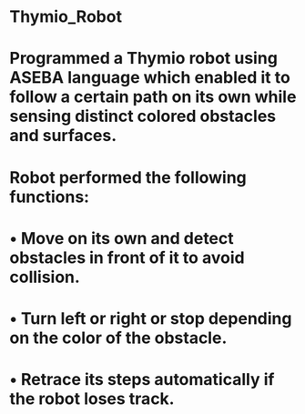 # Thymio_Robot
# Programmed a Thymio robot using ASEBA language which enabled it to follow a certain path on its own while sensing distinct colored obstacles and surfaces. 
# Robot performed the following functions:
# •	Move on its own and detect obstacles in front of it to avoid collision.
# •	Turn left or right or stop depending on the color of the obstacle.
# •	Retrace its steps automatically if the robot loses track.
